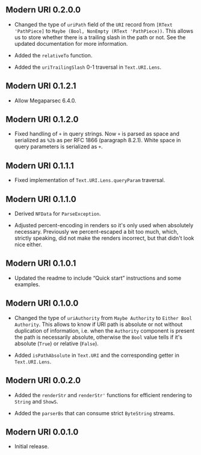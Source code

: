 ## Modern URI 0.2.0.0

* Changed the type of `uriPath` field of the `URI` record from `[RText
  'PathPiece]` to `Maybe (Bool, NonEmpty (RText 'PathPiece))`. This allows
  us to store whether there is a trailing slash in the path or not. See the
  updated documentation for more information.

* Added the `relativeTo` function.

* Added the `uriTrailingSlash` 0-1 traversal in `Text.URI.Lens`.

## Modern URI 0.1.2.1

* Allow Megaparsec 6.4.0.

## Modern URI 0.1.2.0

* Fixed handling of `+` in query strings. Now `+` is parsed as space and
  serialized as `%2b` as per RFC 1866 (paragraph 8.2.1). White space in
  query parameters is serialized as `+`.

## Modern URI 0.1.1.1

* Fixed implementation of `Text.URI.Lens.queryParam` traversal.

## Modern URI 0.1.1.0

* Derived `NFData` for `ParseException`.

* Adjusted percent-encoding in renders so it's only used when absolutely
  necessary. Previously we percent-escaped a bit too much, which, strictly
  speaking, did not make the renders incorrect, but that didn't look nice
  either.

## Modern URI 0.1.0.1

* Updated the readme to include “Quick start” instructions and some
  examples.

## Modern URI 0.1.0.0

* Changed the type of `uriAuthority` from `Maybe Authority` to `Either Bool
  Authority`. This allows to know if URI path is absolute or not without
  duplication of information, i.e. when the `Authority` component is present
  the path is necessarily absolute, otherwise the `Bool` value tells if it's
  absolute (`True`) or relative (`False`).

* Added `isPathAbsolute` in `Text.URI` and the corresponding getter in
  `Text.URI.Lens`.

## Modern URI 0.0.2.0

* Added the `renderStr` and `renderStr'` functions for efficient rendering
  to `String` and `ShowS`.

* Added the `parserBs` that can consume strict `ByteString` streams.

## Modern URI 0.0.1.0

* Initial release.
